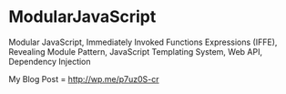 # ModularJavaScript
Modular JavaScript, Immediately Invoked Functions Expressions (IFFE), Revealing Module Pattern, JavaScript Templating System, Web API, Dependency Injection

My Blog Post = http://wp.me/p7uz0S-cr
